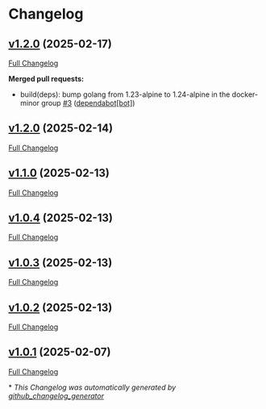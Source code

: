 # Changelog

## [v1.2.0](https://github.com/somaz94/env-output-setter/tree/v1.2.0) (2025-02-17)

[Full Changelog](https://github.com/somaz94/env-output-setter/compare/v1.2.0...v1.2.0)

**Merged pull requests:**

- build\(deps\): bump golang from 1.23-alpine to 1.24-alpine in the docker-minor group [\#3](https://github.com/somaz94/env-output-setter/pull/3) ([dependabot[bot]](https://github.com/apps/dependabot))

## [v1.2.0](https://github.com/somaz94/env-output-setter/tree/v1.2.0) (2025-02-14)

[Full Changelog](https://github.com/somaz94/env-output-setter/compare/v1.1.0...v1.2.0)

## [v1.1.0](https://github.com/somaz94/env-output-setter/tree/v1.1.0) (2025-02-13)

[Full Changelog](https://github.com/somaz94/env-output-setter/compare/v1.0.4...v1.1.0)

## [v1.0.4](https://github.com/somaz94/env-output-setter/tree/v1.0.4) (2025-02-13)

[Full Changelog](https://github.com/somaz94/env-output-setter/compare/v1.0.3...v1.0.4)

## [v1.0.3](https://github.com/somaz94/env-output-setter/tree/v1.0.3) (2025-02-13)

[Full Changelog](https://github.com/somaz94/env-output-setter/compare/v1.0.2...v1.0.3)

## [v1.0.2](https://github.com/somaz94/env-output-setter/tree/v1.0.2) (2025-02-13)

[Full Changelog](https://github.com/somaz94/env-output-setter/compare/v1.0.1...v1.0.2)

## [v1.0.1](https://github.com/somaz94/env-output-setter/tree/v1.0.1) (2025-02-07)

[Full Changelog](https://github.com/somaz94/env-output-setter/compare/v1.0.0...v1.0.1)



\* *This Changelog was automatically generated by [github_changelog_generator](https://github.com/github-changelog-generator/github-changelog-generator)*
